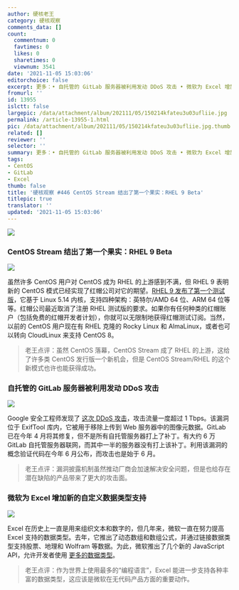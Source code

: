 ```yaml
---
author: 硬核老王
category: 硬核观察
comments_data: []
count:
  commentnum: 0
  favtimes: 0
  likes: 0
  sharetimes: 0
  viewnum: 3541
date: '2021-11-05 15:03:06'
editorchoice: false
excerpt: 更多：• 自托管的 GitLab 服务器被利用发动 DDoS 攻击 • 微软为 Excel 增加新的自定义数据类型支持
fromurl: ''
id: 13955
islctt: false
largepic: /data/attachment/album/202111/05/150214kfateu3u03ufliie.jpg
permalink: /article-13955-1.html
pic: /data/attachment/album/202111/05/150214kfateu3u03ufliie.jpg.thumb.jpg
related: []
reviewer: ''
selector: ''
summary: 更多：• 自托管的 GitLab 服务器被利用发动 DDoS 攻击 • 微软为 Excel 增加新的自定义数据类型支持
tags:
- CentOS
- GitLab
- Excel
thumb: false
title: '硬核观察 #446 CentOS Stream 结出了第一个果实：RHEL 9 Beta'
titlepic: true
translator: ''
updated: '2021-11-05 15:03:06'
---
```


![](/data/attachment/album/202111/05/150214kfateu3u03ufliie.jpg)


### CentOS Stream 结出了第一个果实：RHEL 9 Beta


![](/data/attachment/album/202111/05/150223tr6ce5zp88c8psxw.jpg)


虽然许多 CentOS 用户对 CentOS 成为 RHEL 的上游感到不满，但 RHEL 9 表明新的 CentOS 模式已经实现了红帽公司对它的期望。[RHEL 9 发布了第一个测试版](https://www.zdnet.com/article/the-first-fruits-of-centos-stream-red-hat-enterprise-linux-9-beta/)，它基于 Linux 5.14 内核，支持四种架构：英特尔/AMD 64 位、ARM 64 位等等。红帽公司最近取消了注册 RHEL 测试版的要求。如果你有任何种类的红帽账户（包括免费的红帽开发者计划），你就可以无限制地获得红帽测试订阅。当然，以前的 CentOS 用户现在有 RHEL 克隆的 Rocky Linux 和 AlmaLinux，或者也可以转向 CloudLinux 来支持 CentOS 8。



> 
> 老王点评：虽然 CentOS 落幕，CentOS Stream 成了 RHEL 的上游，这给了许多类 CentOS 发行版一个新机会，但是 CentOS Stream/RHEL 的这个新模式也许也能获得成功。
> 
> 
> 


### 自托管的 GitLab 服务器被利用发动 DDoS 攻击


![](/data/attachment/album/202111/05/150240mpr3rcff7wnnnp1f.jpg)


Google 安全工程师发现了 [这次 DDoS 攻击](https://therecord.media/gitlab-servers-are-being-exploited-in-ddos-attacks-in-excess-of-1-tbps/)，攻击流量一度超过 1 Tbps。该漏洞位于 ExifTool 库内，它被用于移除上传到 Web 服务器中的图像元数据。GitLab 已在今年 4 月将其修复，但不是所有自托管服务器打上了补丁。有大约 6 万 GitLab 自托管服务器联网，而其中一半的服务器没有打上该补丁。利用该漏洞的概念验证代码在今年 6 月公布，而攻击也是始于 6 月。



> 
> 老王点评：漏洞披露机制虽然推动厂商会加速解决安全问题，但是也给存在潜在缺陷的产品带来了更大的攻击面。
> 
> 
> 


### 微软为 Excel 增加新的自定义数据类型支持


![](/data/attachment/album/202111/05/150255yzvv8jji56jbbrwq.jpg)


Excel 在历史上一直是用来组织文本和数字的，但几年来，微软一直在努力提高 Excel 支持的数据类型。去年，它推出了动态数组和数组公式，并通过链接数据类型支持股票、地理和 Wolfram 等数据。为此，微软推出了几个新的 JavaScript API，允许开发者使用 [更多的数据类型](https://www.zdnet.com/article/microsoft-wants-to-take-excel-beyond-numbers-and-text/)。



> 
> 老王点评：作为世界上使用最多的“编程语言”，Excel 能进一步支持各种丰富的数据类型，这应该是微软在无代码产品方面的重要动作。
> 
> 
>